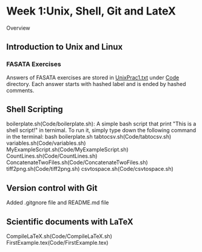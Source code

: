 # Week 1:Unix, Shell, Git and LateX

Overview

## Introduction to Unix and Linux
### FASATA Exercises
Answers of FASATA exercises are stored in [UnixPrac1.txt](Code/UnixPrac1.txt) under [Code](Code) directory. Each answer starts with hashed label and is ended by hashed comments.

## Shell Scripting
boilerplate.sh(Code/boilerplate.sh): A simple bash script that print "This is a shell script!" in ternimal. To run it, simply type down the following command in the terminal:
    bash boilerplate.sh
tabtocsv.sh(Code/tabtocsv.sh)
variables.sh(Code/variables.sh)
MyExampleScript.sh(Code/MyExampleScript.sh)
CountLines.sh(Code/CountLines.sh)
ConcatenateTwoFiles.sh(Code/ConcatenateTwoFiles.sh)
tiff2png.sh(Code/tiff2png.sh)
csvtospace.sh(Code/csvtospace.sh)

## Version control with Git
Added .gitgnore file and README.md file

## Scientific documents with LaTeX
CompileLaTeX.sh(Code/CompileLaTeX.sh)
FirstExample.tex(Code/FirstExample.tex)